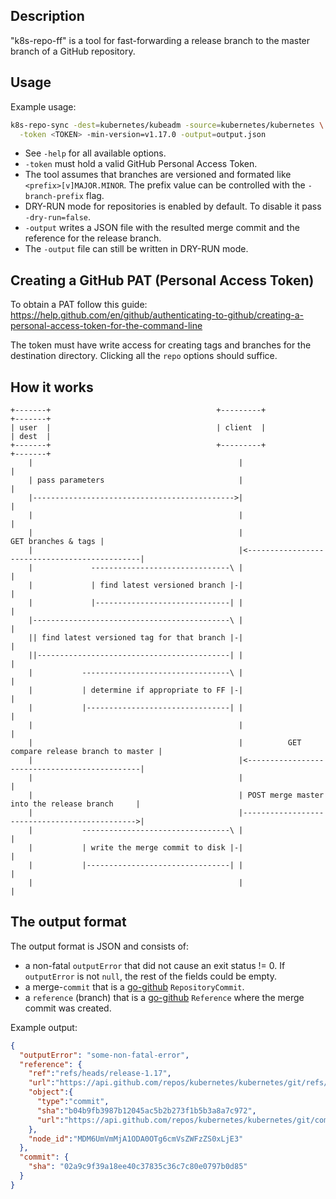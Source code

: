 ## Description

"k8s-repo-ff" is a tool for fast-forwarding a release branch to
the master branch of a GitHub repository.

## Usage

Example usage:

```bash
k8s-repo-sync -dest=kubernetes/kubeadm -source=kubernetes/kubernetes \
  -token <TOKEN> -min-version=v1.17.0 -output=output.json
```

- See `-help` for all available options.
- `-token` must hold a valid GitHub Personal Access Token.
- The tool assumes that branches are versioned and formated like `<prefix>[v]MAJOR.MINOR`.
The prefix value can be controlled with the `-branch-prefix` flag.
- DRY-RUN mode for repositories is enabled by default. To disable it pass `-dry-run=false`.
- `-output` writes a JSON file with the resulted merge commit and the reference for the release branch.
- The `-output` file can still be written in DRY-RUN mode.

## Creating a GitHub PAT (Personal Access Token)

To obtain a PAT follow this guide:
https://help.github.com/en/github/authenticating-to-github/creating-a-personal-access-token-for-the-command-line

The token must have write access for creating tags and branches for the destination directory.
Clicking all the `repo` options should suffice.

## How it works

<!--
https://textart.io/sequence

user->client: pass parameters
dest->client: GET branches & tags
note left of client: find latest versioned branch
note left of client: find latest versioned tag for that branch
note left of client: determine if appropriate to FF
dest->client: GET compare release branch to master
client->dest: POST merge master into the release branch
note left of client: write the merge commit to disk
-->

```
+-------+                                     +---------+                                      +-------+
| user  |                                     | client  |                                      | dest  |
+-------+                                     +---------+                                      +-------+
    |                                              |                                               |
    | pass parameters                              |                                               |
    |--------------------------------------------->|                                               |
    |                                              |                                               |
    |                                              |                           GET branches & tags |
    |                                              |<----------------------------------------------|
    |             -------------------------------\ |                                               |
    |             | find latest versioned branch |-|                                               |
    |             |------------------------------| |                                               |
    |--------------------------------------------\ |                                               |
    || find latest versioned tag for that branch |-|                                               |
    ||-------------------------------------------| |                                               |
    |           ---------------------------------\ |                                               |
    |           | determine if appropriate to FF |-|                                               |
    |           |--------------------------------| |                                               |
    |                                              |                                               |
    |                                              |          GET compare release branch to master |
    |                                              |<----------------------------------------------|
    |                                              |                                               |
    |                                              | POST merge master into the release branch     |
    |                                              |---------------------------------------------->|
    |           ---------------------------------\ |                                               |
    |           | write the merge commit to disk |-|                                               |
    |           |--------------------------------| |                                               |
    |                                              |                                               |
```

## The output format

The output format is JSON and consists of:
- a non-fatal `outputError` that did not cause an exit status != 0.
If `outputError` is not `null`, the rest of the fields could be empty.
- a merge-`commit` that is a [go-github](https://github.com/google/go-github) `RepositoryCommit`.
- a `reference` (branch) that is a [go-github](https://github.com/google/go-github) `Reference`
where the merge commit was created.

Example output:

```json
{
  "outputError": "some-non-fatal-error",
  "reference": {
    "ref":"refs/heads/release-1.17",
    "url":"https://api.github.com/repos/kubernetes/kubernetes/git/refs/heads/release-1.17",
    "object":{
      "type":"commit",
      "sha":"b04b9fb3987b12045ac5b2b273f1b5b3a8a7c972",
      "url":"https://api.github.com/repos/kubernetes/kubernetes/git/commits/b04b9fb3987b12045ac5b2b273f1b5b3a8a7c972"
    },
    "node_id":"MDM6UmVmMjA1ODA0OTg6cmVsZWFzZS0xLjE3"
  },
  "commit": {
    "sha": "02a9c9f39a18ee40c37835c36c7c80e0797b0d85"
  }
}
```
